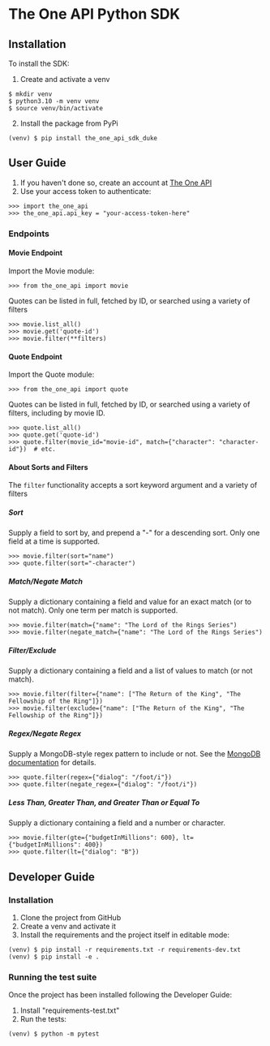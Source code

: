 # The One API Python SDK

## Installation

To install the SDK:

1. Create and activate a venv
```
$ mkdir venv
$ python3.10 -m venv venv
$ source venv/bin/activate
```
2. Install the package from PyPi
```
(venv) $ pip install the_one_api_sdk_duke
```

## User Guide

1. If you haven't done so, create an account at [The One API](https://the-one-api.dev/sign-up)
2. Use your access token to authenticate:
```
>>> import the_one_api
>>> the_one_api.api_key = "your-access-token-here"
```

### Endpoints

#### Movie Endpoint

Import the Movie module:
```
>>> from the_one_api import movie
```
Quotes can be listed in full, fetched by ID, or searched using a variety of filters
```
>>> movie.list_all()
>>> movie.get('quote-id')
>>> movie.filter(**filters)
```

#### Quote Endpoint

Import the Quote module:
```
>>> from the_one_api import quote
```
Quotes can be listed in full, fetched by ID, or searched using a variety of filters,
including by movie ID.
```
>>> quote.list_all()
>>> quote.get('quote-id')
>>> quote.filter(movie_id="movie-id", match={"character": "character-id"})  # etc.
```

#### About Sorts and Filters

The `filter` functionality accepts a sort keyword argument and a variety of filters

##### Sort
Supply a field to sort by, and prepend a "-" for a descending sort. Only one field at
a time is supported.
```
>>> movie.filter(sort="name")
>>> quote.filter(sort="-character")
```

##### Match/Negate Match
Supply a dictionary containing a field and value for an exact match (or to not match).
Only one term per match is supported.
```
>>> movie.filter(match={"name": "The Lord of the Rings Series")
>>> movie.filter(negate_match={"name": "The Lord of the Rings Series")
```

##### Filter/Exclude
Supply a dictionary containing a field and a list of values to match (or not match).
```
>>> movie.filter(filter={"name": ["The Return of the King", "The Fellowship of the Ring"]})
>>> movie.filter(exclude={"name": ["The Return of the King", "The Fellowship of the Ring"]})
```

##### Regex/Negate Regex
Supply a MongoDB-style regex pattern to include or not. See the
[MongoDB documentation](https://www.mongodb.com/docs/manual/reference/operator/query/regex/)
for details.
```
>>> quote.filter(regex={"dialog": "/foot/i"})
>>> quote.filter(negate_regex={"dialog": "/foot/i"})
```

##### Less Than, Greater Than, and Greater Than or Equal To
Supply a dictionary containing a field and a number or character.
```
>>> movie.filter(gte={"budgetInMillions": 600}, lt={"budgetInMillions": 400})
>>> quote.filter(lt={"dialog": "B"})
```

## Developer Guide

### Installation

1. Clone the project from GitHub
2. Create a venv and activate it
3. Install the requirements and the project itself in editable mode:
```
(venv) $ pip install -r requirements.txt -r requirements-dev.txt
(venv) $ pip install -e .
```

### Running the test suite

Once the project has been installed following the Developer Guide:

1. Install "requirements-test.txt"
2. Run the tests:
```
(venv) $ python -m pytest
```
